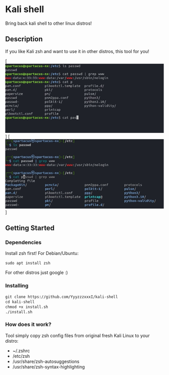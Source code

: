 # Kali shell

Bring back kali shell to other linux distros!

## Description

If you like Kali zsh and want to use it in other distros, this tool for you!

[![asciicast](_img/before.jpeg)]
[![asciicast](_img/after.jpeg)]

## Getting Started

### Dependencies

Install zsh first!
For Debian/Ubuntu:
```
sudo apt install zsh
```
For other distros just google :)

### Installing

```
git clone https://github.com/YyyzzzxxxI/kali-shell
cd kali-shell
chmod +x install.sh
./install.sh
```

### How does it work?

Tool simply copy zsh config files from original fresh Kali Linux to your distro:
* ~/.zshrc
* /etc/zsh 
* /usr/share/zsh-autosuggestions
* /usr/share/zsh-syntax-highlighting
